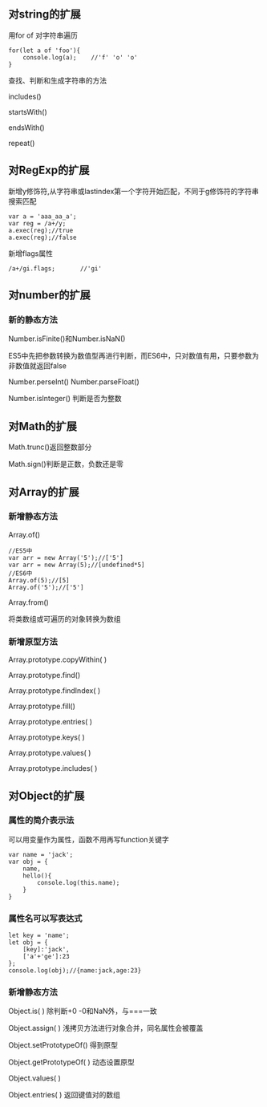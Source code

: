 ## 对string的扩展

用for of 对字符串遍历

```
for(let a of 'foo'){
    console.log(a);    //'f' 'o' 'o'
}
```
查找、判断和生成字符串的方法

includes()

startsWith()

endsWith()

repeat()


## 对RegExp的扩展

新增y修饰符,从字符串或lastindex第一个字符开始匹配，不同于g修饰符的字符串搜索匹配

```
var a = 'aaa_aa_a';
var reg = /a+/y;
a.exec(reg);//true
a.exec(reg);//false

```
新增flags属性

```
/a+/gi.flags;       //'gi'
```

## 对number的扩展

### 新的静态方法

Number.isFinite()和Number.isNaN()

ES5中先把参数转换为数值型再进行判断，而ES6中，只对数值有用，只要参数为非数值就返回false

Number.perseInt() Number.parseFloat()

Number.isInteger() 判断是否为整数

## 对Math的扩展

Math.trunc()返回整数部分

Math.sign()判断是正数，负数还是零

## 对Array的扩展

### 新增静态方法

Array.of()

```
//ES5中
var arr = new Array('5');//['5']
var arr = new Array(5);//[undefined*5]
//ES6中
Array.of(5);//[5]
Array.of('5');//['5']
```
Array.from()

将类数组或可遍历的对象转换为数组

### 新增原型方法
Array.prototype.copyWithin( )

Array.prototype.find()

Array.prototype.findIndex( )

Array.prototype.fill()

Array.prototype.entries( )

Array.prototype.keys( )

Array.prototype.values( )

Array.prototype.includes( )

## 对Object的扩展

### 属性的简介表示法

可以用变量作为属性，函数不用再写function关键字

```
var name = 'jack';
var obj = {
    name,
    hello(){
        console.log(this.name);
    }
}
```
### 属性名可以写表达式

```
let key = 'name';
let obj = {
    [key]:'jack',
    ['a'+'ge']:23
};
console.log(obj);//{name:jack,age:23}
```
### 新增静态方法

Object.is( )  除判断+0 -0和NaN外，与===一致
 
Object.assign( ) 浅拷贝方法进行对象合并，同名属性会被覆盖

Object.setPrototypeOf() 得到原型

Object.getPrototypeOf( ) 动态设置原型

Object.values( ) 

Object.entries( ) 返回键值对的数组




 

